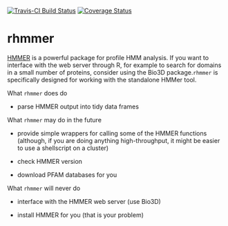 [![Travis-CI Build Status](https://travis-ci.org/arendsee/rhmmer.svg?branch=master)](https://travis-ci.org/arendsee/rhmmer)
[![Coverage Status](https://img.shields.io/codecov/c/github/arendsee/rhmmer/master.svg)](https://codecov.io/github/arendsee/rhmmer?branch=master)

# rhmmer

[HMMER](hmmer.ord) is a powerful package for profile HMM analysis. If you want
to interface with the web server through R, for example to search for domains
in a small number of proteins, consider using the Bio3D package.`rhmmer` is
specifically designed for working with the standalone HMMer tool.

What `rhmmer` does do

 * parse HMMER output into tidy data frames

What `rhmmer` may do in the future

 * provide simple wrappers for calling some of the HMMER functions (although,
   if you are doing anything high-throughput, it might be easier to use
   a shellscript on a cluster)

 * check HMMER version

 * download PFAM databases for you

What `rhmmer` will never do

 * interface with the HMMER web server (use Bio3D)

 * install HMMER for you (that is your problem)

